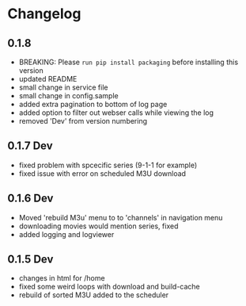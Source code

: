 # Changelog

## 0.1.8
- BREAKING: Please `run pip install packaging` before installing this version
- updated README
- small change in service file
- small change in config.sample
- added extra pagination to bottom of log page
- added option to filter out webser calls while viewing the log
- removed 'Dev' from version numbering

## 0.1.7 Dev
- fixed problem with spcecific series (9-1-1 for example)
- fixed issue with error on scheduled M3U download

## 0.1.6 Dev
- Moved 'rebuild M3u' menu to to 'channels' in navigation menu
- downloading movies would mention series, fixed
- added logging and logviewer

## 0.1.5 Dev
- changes in html for /home
- fixed some weird loops with download and build-cache
- rebuild of sorted M3U added to the scheduler
